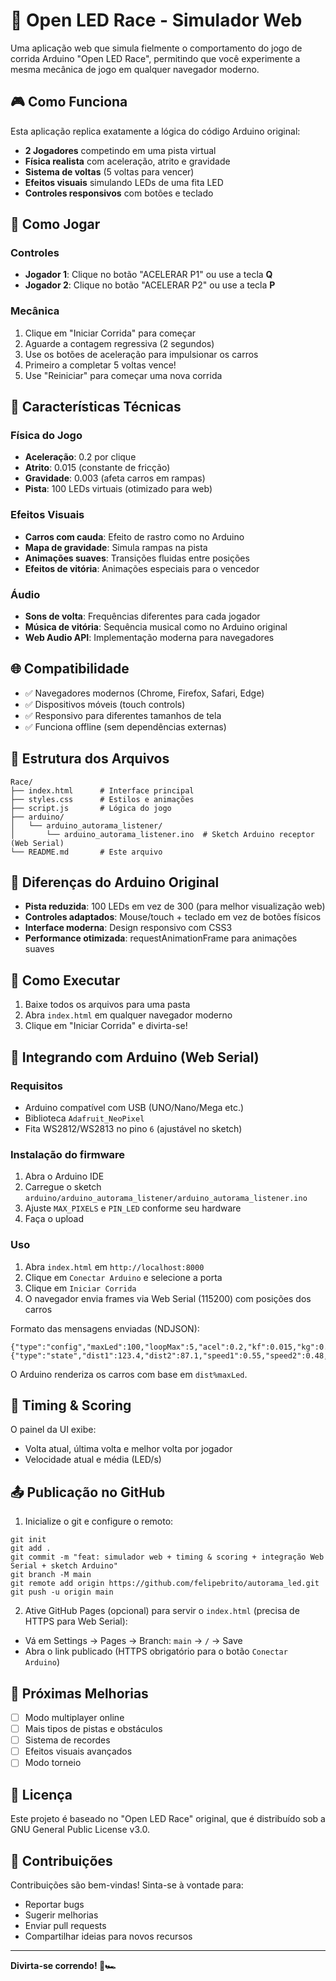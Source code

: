 # 🏁 Open LED Race - Simulador Web

Uma aplicação web que simula fielmente o comportamento do jogo de corrida Arduino "Open LED Race", permitindo que você experimente a mesma mecânica de jogo em qualquer navegador moderno.

## 🎮 Como Funciona

Esta aplicação replica exatamente a lógica do código Arduino original:

- **2 Jogadores** competindo em uma pista virtual
- **Física realista** com aceleração, atrito e gravidade
- **Sistema de voltas** (5 voltas para vencer)
- **Efeitos visuais** simulando LEDs de uma fita LED
- **Controles responsivos** com botões e teclado

## 🚀 Como Jogar

### Controles
- **Jogador 1**: Clique no botão "ACELERAR P1" ou use a tecla **Q**
- **Jogador 2**: Clique no botão "ACELERAR P2" ou use a tecla **P**

### Mecânica
1. Clique em "Iniciar Corrida" para começar
2. Aguarde a contagem regressiva (2 segundos)
3. Use os botões de aceleração para impulsionar os carros
4. Primeiro a completar 5 voltas vence!
5. Use "Reiniciar" para começar uma nova corrida

## 🔧 Características Técnicas

### Física do Jogo
- **Aceleração**: 0.2 por clique
- **Atrito**: 0.015 (constante de fricção)
- **Gravidade**: 0.003 (afeta carros em rampas)
- **Pista**: 100 LEDs virtuais (otimizado para web)

### Efeitos Visuais
- **Carros com cauda**: Efeito de rastro como no Arduino
- **Mapa de gravidade**: Simula rampas na pista
- **Animações suaves**: Transições fluidas entre posições
- **Efeitos de vitória**: Animações especiais para o vencedor

### Áudio
- **Sons de volta**: Frequências diferentes para cada jogador
- **Música de vitória**: Sequência musical como no Arduino original
- **Web Audio API**: Implementação moderna para navegadores

## 🌐 Compatibilidade

- ✅ Navegadores modernos (Chrome, Firefox, Safari, Edge)
- ✅ Dispositivos móveis (touch controls)
- ✅ Responsivo para diferentes tamanhos de tela
- ✅ Funciona offline (sem dependências externas)

## 📁 Estrutura dos Arquivos

```
Race/
├── index.html      # Interface principal
├── styles.css      # Estilos e animações
├── script.js       # Lógica do jogo
├── arduino/
│   └── arduino_autorama_listener/
│       └── arduino_autorama_listener.ino  # Sketch Arduino receptor (Web Serial)
└── README.md       # Este arquivo
```

## 🎯 Diferenças do Arduino Original

- **Pista reduzida**: 100 LEDs em vez de 300 (para melhor visualização web)
- **Controles adaptados**: Mouse/touch + teclado em vez de botões físicos
- **Interface moderna**: Design responsivo com CSS3
- **Performance otimizada**: requestAnimationFrame para animações suaves

## 🚀 Como Executar

1. Baixe todos os arquivos para uma pasta
2. Abra `index.html` em qualquer navegador moderno
3. Clique em "Iniciar Corrida" e divirta-se!

## 🔌 Integrando com Arduino (Web Serial)

### Requisitos
- Arduino compatível com USB (UNO/Nano/Mega etc.)
- Biblioteca `Adafruit_NeoPixel`
- Fita WS2812/WS2813 no pino `6` (ajustável no sketch)

### Instalação do firmware
1. Abra o Arduino IDE
2. Carregue o sketch `arduino/arduino_autorama_listener/arduino_autorama_listener.ino`
3. Ajuste `MAX_PIXELS` e `PIN_LED` conforme seu hardware
4. Faça o upload

### Uso
1. Abra `index.html` em `http://localhost:8000`
2. Clique em `Conectar Arduino` e selecione a porta
3. Clique em `Iniciar Corrida`
4. O navegador envia frames via Web Serial (115200) com posições dos carros

Formato das mensagens enviadas (NDJSON):
```
{"type":"config","maxLed":100,"loopMax":5,"acel":0.2,"kf":0.015,"kg":0.003}
{"type":"state","dist1":123.4,"dist2":87.1,"speed1":0.55,"speed2":0.48,"loop1":2,"loop2":1,"leader":1}
```

O Arduino renderiza os carros com base em `dist%maxLed`.

## 🧭 Timing & Scoring
O painel da UI exibe:
- Volta atual, última volta e melhor volta por jogador
- Velocidade atual e média (LED/s)

## 📤 Publicação no GitHub

1. Inicialize o git e configure o remoto:
```
git init
git add .
git commit -m "feat: simulador web + timing & scoring + integração Web Serial + sketch Arduino"
git branch -M main
git remote add origin https://github.com/felipebrito/autorama_led.git
git push -u origin main
```

2. Ative GitHub Pages (opcional) para servir o `index.html` (precisa de HTTPS para Web Serial):
- Vá em Settings → Pages → Branch: `main` → `/` → Save
- Abra o link publicado (HTTPS obrigatório para o botão `Conectar Arduino`)

## 🔮 Próximas Melhorias

- [ ] Modo multiplayer online
- [ ] Mais tipos de pistas e obstáculos
- [ ] Sistema de recordes
- [ ] Efeitos visuais avançados
- [ ] Modo torneio

## 📜 Licença

Este projeto é baseado no "Open LED Race" original, que é distribuído sob a GNU General Public License v3.0.

## 🤝 Contribuições

Contribuições são bem-vindas! Sinta-se à vontade para:
- Reportar bugs
- Sugerir melhorias
- Enviar pull requests
- Compartilhar ideias para novos recursos

---

**Divirta-se correndo! 🏁🏎️**
